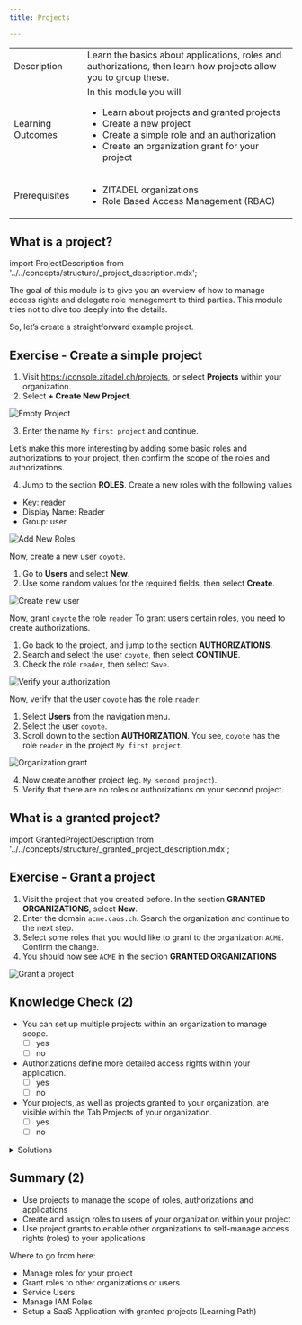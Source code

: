 ```yaml
---
title: Projects

---
```



<table class="table-wrapper">
    <tr>
        <td>Description</td>
        <td>Learn the basics about applications, roles and authorizations, then learn how projects allow you to group these.</td>
    </tr>
    <tr>
        <td>Learning Outcomes</td>
        <td>
            In this module you will:
            <ul>
              <li>Learn about projects and granted projects</li>
              <li>Create a new project</li>
              <li>Create a simple role and an authorization</li>
              <li>Create an organization grant for your project</li>
            </ul>
        </td>
    </tr>
     <tr>
        <td>Prerequisites</td>
        <td>
            <ul>
                <li>ZITADEL organizations</li>
                <li>Role Based Access Management (RBAC)</li>
            </ul>
        </td>
    </tr>
</table>

## What is a project?

import ProjectDescription from '../../concepts/structure/_project_description.mdx';

<ProjectDescription name="ProjectDescription" />

The goal of this module is to give you an overview of how to manage access rights and delegate role management to third parties.
This module tries not to dive too deeply into the details.

So, let’s create a straightforward example project.

## Exercise - Create a simple project

1. Visit <https://console.zitadel.ch/projects>, or select **Projects** within your organization.
2. Select **+ Create New Project**.

![Empty Project](/img/console_projects_empty.png)

3. Enter the name `My first project` and continue.

Let’s make this more interesting by adding some basic roles and authorizations to your project, then confirm the scope of the roles and authorizations.

4. Jump to the section **ROLES**. Create a new roles with the following values

* Key: reader
* Display Name: Reader
* Group: user

![Add New Roles](/img/console_projects_add_new_roles.gif)

Now, create a new user `coyote`.

1. Go to **Users** and select **New**.
2. Use some random values for the required fields, then select **Create**.

![Create new user](/img/console_users_create_new_user.gif)

Now, grant `coyote` the role `reader`
To grant users certain roles, you need to create authorizations.
1. Go back to the project, and jump to the section **AUTHORIZATIONS**.
2. Search and select the user `coyote`, then select **CONTINUE**.
3. Check the role `reader`, then select `Save`.

![Verify your authorization](/img/console_projects_create_authorization.gif)

Now, verify that the user `coyote` has the role `reader`:

1. Select **Users** from the navigation menu.
2. Select the user `coyote`.
3. Scroll down to the section **AUTHORIZATION**. You see, `coyote` has the role `reader` in the project `My first project`.

![Organization grant](/img/console_projects_authorization_created.png)

4. Now create another project (eg. `My second project`).
5. Verify that there are no roles or authorizations on your second project.

## What is a granted project?

import GrantedProjectDescription from '../../concepts/structure/_granted_project_description.mdx';

<GrantedProjectDescription name="GrantedProjectDescription" />

## Exercise - Grant a project

1. Visit the project that you created before. In the section **GRANTED ORGANIZATIONS**, select 
**New**.
2. Enter the domain `acme.caos.ch`. Search the organization and continue to the next step.
3. Select some roles that you would like to grant to the organization `ACME`. Confirm the change.
4. You should now see `ACME` in the section **GRANTED ORGANIZATIONS**

![Grant a project](/img/projects_create_org_grant_caos2acme.gif)

## Knowledge Check (2)

* You can set up multiple projects within an organization to manage scope.
    - [ ] yes
    - [ ] no
* Authorizations define more detailed access rights within your application.
    - [ ] yes
    - [ ] no
* Your projects, as well as projects granted to your organization, are visible within the Tab Projects of your organization.
    - [ ] yes
    - [ ] no

<details>
    <summary>
        Solutions
    </summary>

* You can setup multiple projects within an organization to manage scope
    - [x] yes
    - [ ] no
* Authorizations are define more detailed access rights within your application
    - [ ] yes
    - [x] no (Authorizations link users to certain roles)
* Your projects as well as projects granted to your organization are visible within the Tab Projects of your organization
    - [ ] yes
    - [x] no (Projects and Granted Projects are shown on different tabs)

</details>

## Summary (2)

* Use projects to manage the scope of roles, authorizations and applications
* Create and assign roles to users of your organization within your project
* Use project grants to enable other organizations to self-manage access rights (roles) to your applications

Where to go from here:

* Manage roles for your project
* Grant roles to other organizations or users
* Service Users
* Manage IAM Roles
* Setup a SaaS Application with granted projects (Learning Path)
